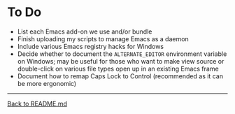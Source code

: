 To Do
=====

- List each Emacs add-on we use and/or bundle
- Finish uploading my scripts to manage Emacs as a daemon
- Include various Emacs registry hacks for Windows
- Decide whether to document the `ALTERNATE_EDITOR` environment variable on Windows; may be useful for those who want
  to make view source or double-click on various file types open up in an existing Emacs frame
- Document how to remap Caps Lock to Control (recommended as it can be more ergonomic)

---

[Back to README.md](../README.md#documentation)
